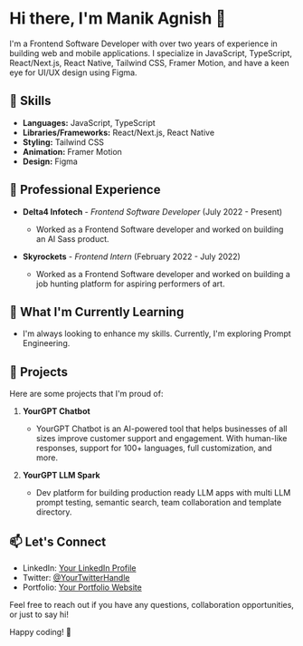 # Hi there, I'm Manik Agnish 👋

I'm a Frontend Software Developer with over two years of experience in building web and mobile applications. I specialize in JavaScript, TypeScript, React/Next.js, React Native, Tailwind CSS, Framer Motion, and have a keen eye for UI/UX design using Figma.

## 🚀 Skills

- **Languages:** JavaScript, TypeScript
- **Libraries/Frameworks:** React/Next.js, React Native
- **Styling:** Tailwind CSS
- **Animation:** Framer Motion
- **Design:** Figma

## 💼 Professional Experience

- **Delta4 Infotech** - *Frontend Software Developer* (July 2022 - Present)
  - Worked as a Frontend Software developer and worked on building an AI Sass product.

- **Skyrockets** - *Frontend Intern* (February 2022 - July 2022)
  - Worked as a Frontend Software developer and worked on building a job hunting platform for aspiring performers of art.

## 🌱 What I'm Currently Learning

- I'm always looking to enhance my skills. Currently, I'm exploring Prompt Engineering.

## 🔧 Projects

Here are some projects that I'm proud of:

1. **YourGPT Chatbot**
   - YourGPT Chatbot is an AI-powered tool that helps businesses of all sizes improve customer support and engagement. With human-like responses, support for 100+ languages, full customization, and more.

2. **YourGPT LLM Spark**
   - Dev platform for building production ready LLM apps with multi LLM prompt testing, semantic search, team collaboration and template directory.

## 📫 Let's Connect

- LinkedIn: [Your LinkedIn Profile](https://www.linkedin.com/in/manik-agnish-7765671b6/)
- Twitter: [@YourTwitterHandle](https://twitter.com/manik_agnish)
- Portfolio: [Your Portfolio Website](https://www.manikagnish.com)

Feel free to reach out if you have any questions, collaboration opportunities, or just to say hi!

Happy coding! 🚀
